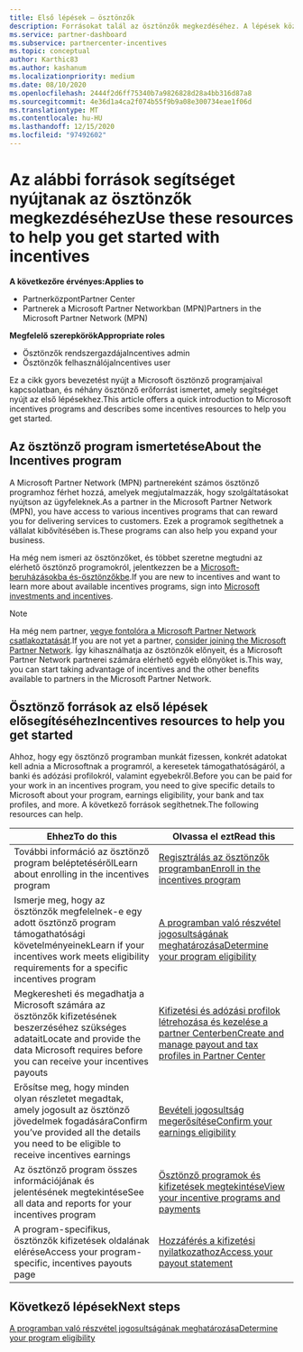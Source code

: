 ```yaml
---
title: Első lépések – ösztönzők
description: Forrásokat talál az ösztönzők megkezdéséhez. A lépések közé tartozik a jogosultsági követelmények teljesítésének megerősítése, valamint a bank-, adó-és kifizetési adatok beküldése.
ms.service: partner-dashboard
ms.subservice: partnercenter-incentives
ms.topic: conceptual
author: Karthic83
ms.author: kashanum
ms.localizationpriority: medium
ms.date: 08/10/2020
ms.openlocfilehash: 2444f2d6ff75340b7a9826828d28a4bb316d87a8
ms.sourcegitcommit: 4e36d1a4ca2f074b55f9b9a08e300734eae1f06d
ms.translationtype: MT
ms.contentlocale: hu-HU
ms.lasthandoff: 12/15/2020
ms.locfileid: "97492602"
---
```

# <a name="use-these-resources-to-help-you-get-started-with-incentives"></a><span data-ttu-id="b6b02-104">Az alábbi források segítséget nyújtanak az ösztönzők megkezdéséhez</span><span class="sxs-lookup"><span data-stu-id="b6b02-104">Use these resources to help you get started with incentives</span></span>

<span data-ttu-id="b6b02-105">**A következőre érvényes:**</span><span class="sxs-lookup"><span data-stu-id="b6b02-105">**Applies to**</span></span>

- <span data-ttu-id="b6b02-106">Partnerközpont</span><span class="sxs-lookup"><span data-stu-id="b6b02-106">Partner Center</span></span>
- <span data-ttu-id="b6b02-107">Partnerek a Microsoft Partner Networkban (MPN)</span><span class="sxs-lookup"><span data-stu-id="b6b02-107">Partners in the Microsoft Partner Network (MPN)</span></span>

<span data-ttu-id="b6b02-108">**Megfelelő szerepkörök**</span><span class="sxs-lookup"><span data-stu-id="b6b02-108">**Appropriate roles**</span></span>

- <span data-ttu-id="b6b02-109">Ösztönzők rendszergazdája</span><span class="sxs-lookup"><span data-stu-id="b6b02-109">Incentives admin</span></span>
- <span data-ttu-id="b6b02-110">Ösztönzők felhasználója</span><span class="sxs-lookup"><span data-stu-id="b6b02-110">Incentives user</span></span>

<span data-ttu-id="b6b02-111">Ez a cikk gyors bevezetést nyújt a Microsoft ösztönző programjaival kapcsolatban, és néhány ösztönző erőforrást ismertet, amely segítséget nyújt az első lépésekhez.</span><span class="sxs-lookup"><span data-stu-id="b6b02-111">This article offers a quick introduction to Microsoft incentives programs and describes some incentives resources to help you get started.</span></span>

## <a name="about-the-incentives-program"></a><span data-ttu-id="b6b02-112">Az ösztönző program ismertetése</span><span class="sxs-lookup"><span data-stu-id="b6b02-112">About the Incentives program</span></span>

<span data-ttu-id="b6b02-113">A Microsoft Partner Network (MPN) partnereként számos ösztönző programhoz férhet hozzá, amelyek megjutalmazzák, hogy szolgáltatásokat nyújtson az ügyfeleknek.</span><span class="sxs-lookup"><span data-stu-id="b6b02-113">As a partner in the Microsoft Partner Network (MPN), you have access to various incentives programs that can reward you for delivering services to customers.</span></span> <span data-ttu-id="b6b02-114">Ezek a programok segíthetnek a vállalat kibővítésében is.</span><span class="sxs-lookup"><span data-stu-id="b6b02-114">These programs can also help you expand your business.</span></span>

<span data-ttu-id="b6b02-115">Ha még nem ismeri az ösztönzőket, és többet szeretne megtudni az elérhető ösztönző programokról, jelentkezzen be a [Microsoft-beruházásokba és-ösztönzőkbe](https://partner.microsoft.com/membership/partner-incentives).</span><span class="sxs-lookup"><span data-stu-id="b6b02-115">If you are new to incentives and want to learn more about available incentives programs, sign into [Microsoft investments and incentives](https://partner.microsoft.com/membership/partner-incentives).</span></span>

> [!NOTE]
> <span data-ttu-id="b6b02-116">Ha még nem partner, [vegye fontolóra a Microsoft Partner Network csatlakoztatását](https://partner.microsoft.com/membership).</span><span class="sxs-lookup"><span data-stu-id="b6b02-116">If you are not yet a partner, [consider joining the Microsoft Partner Network](https://partner.microsoft.com/membership).</span></span> <span data-ttu-id="b6b02-117">Így kihasználhatja az ösztönzők előnyeit, és a Microsoft Partner Network partnerei számára elérhető egyéb előnyöket is.</span><span class="sxs-lookup"><span data-stu-id="b6b02-117">This way, you can start taking advantage of incentives and the other benefits available to partners in the Microsoft Partner Network.</span></span>  

## <a name="incentives-resources-to-help-you-get-started"></a><span data-ttu-id="b6b02-118">Ösztönző források az első lépések elősegítéséhez</span><span class="sxs-lookup"><span data-stu-id="b6b02-118">Incentives resources to help you get started</span></span>

<span data-ttu-id="b6b02-119">Ahhoz, hogy egy ösztönző programban munkát fizessen, konkrét adatokat kell adnia a Microsoftnak a programról, a keresetek támogathatóságáról, a banki és adózási profilokról, valamint egyebekről.</span><span class="sxs-lookup"><span data-stu-id="b6b02-119">Before you can be paid for your work in an incentives program, you need to give specific details to Microsoft about your program, earnings eligibility, your bank and tax profiles, and more.</span></span> <span data-ttu-id="b6b02-120">A következő források segíthetnek.</span><span class="sxs-lookup"><span data-stu-id="b6b02-120">The following resources can help.</span></span>

|  <span data-ttu-id="b6b02-121">**Ehhez**</span><span class="sxs-lookup"><span data-stu-id="b6b02-121">**To do this**</span></span>  |  <span data-ttu-id="b6b02-122">**Olvassa el ezt**</span><span class="sxs-lookup"><span data-stu-id="b6b02-122">**Read this**</span></span>  |
|--------------|-----------|
| <span data-ttu-id="b6b02-123">További információ az ösztönző program beléptetéséről</span><span class="sxs-lookup"><span data-stu-id="b6b02-123">Learn about enrolling in the incentives program</span></span> | [<span data-ttu-id="b6b02-124">Regisztrálás az ösztönzők programban</span><span class="sxs-lookup"><span data-stu-id="b6b02-124">Enroll in the incentives program</span></span>](incentives-enroll.md)  |
| <span data-ttu-id="b6b02-125">Ismerje meg, hogy az ösztönzők megfelelnek-e egy adott ösztönző program támogathatósági követelményeinek</span><span class="sxs-lookup"><span data-stu-id="b6b02-125">Learn if your incentives work meets eligibility requirements for a specific incentives program</span></span> | [<span data-ttu-id="b6b02-126">A programban való részvétel jogosultságának meghatározása</span><span class="sxs-lookup"><span data-stu-id="b6b02-126">Determine your program eligibility</span></span>](incentives-determined-your-program-eligibility.md)  |
| <span data-ttu-id="b6b02-127">Megkeresheti és megadhatja a Microsoft számára az ösztönzők kifizetésének beszerzéséhez szükséges adatait</span><span class="sxs-lookup"><span data-stu-id="b6b02-127">Locate and provide the data Microsoft requires before you can receive your incentives payouts</span></span> | [<span data-ttu-id="b6b02-128">Kifizetési és adózási profilok létrehozása és kezelése a partner Centerben</span><span class="sxs-lookup"><span data-stu-id="b6b02-128">Create and manage payout and tax profiles in Partner Center</span></span>](incentives-create-and-manage-your-payout-and-tax-profiles.md)  |
| <span data-ttu-id="b6b02-129">Erősítse meg, hogy minden olyan részletet megadtak, amely jogosult az ösztönző jövedelmek fogadására</span><span class="sxs-lookup"><span data-stu-id="b6b02-129">Confirm you’ve provided all the details you need to be eligible to receive incentives earnings</span></span> | [<span data-ttu-id="b6b02-130">Bevételi jogosultság megerősítése</span><span class="sxs-lookup"><span data-stu-id="b6b02-130">Confirm your earnings eligibility</span></span>](incentives-confirm-your-earnings-eligibility.md)  |
| <span data-ttu-id="b6b02-131">Az ösztönző program összes információjának és jelentésének megtekintése</span><span class="sxs-lookup"><span data-stu-id="b6b02-131">See all data and reports for your incentives program</span></span> | [<span data-ttu-id="b6b02-132">Ösztönző programok és kifizetések megtekintése</span><span class="sxs-lookup"><span data-stu-id="b6b02-132">View your incentive programs and payments</span></span>](understand-incentive-payouts.md)  |
| <span data-ttu-id="b6b02-133">A program-specifikus, ösztönzők kifizetések oldalának elérése</span><span class="sxs-lookup"><span data-stu-id="b6b02-133">Access your program-specific, incentives payouts page</span></span> | [<span data-ttu-id="b6b02-134">Hozzáférés a kifizetési nyilatkozathoz</span><span class="sxs-lookup"><span data-stu-id="b6b02-134">Access your payout statement</span></span>](payout-statement.md)  |

## <a name="next-steps"></a><span data-ttu-id="b6b02-135">Következő lépések</span><span class="sxs-lookup"><span data-stu-id="b6b02-135">Next steps</span></span>

[<span data-ttu-id="b6b02-136">A programban való részvétel jogosultságának meghatározása</span><span class="sxs-lookup"><span data-stu-id="b6b02-136">Determine your program eligibility</span></span>](incentives-determined-your-program-eligibility.md)
